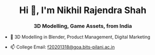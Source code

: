 <h1 align="center">Hi 👋, I'm Nikhil Rajendra Shah</h1>
<h3 align="center">3D Modelling, Game Assets, from India</h3>

- 🌱 3D Modelling in Blender, Product Management, Digital Marketing

- 📫 College Email: f20201318@goa.bits-pilani.ac.in
